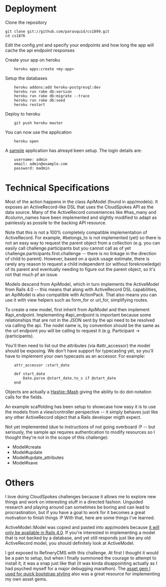 # Deployment

Clone the repository

    git clone git://github.com/parasquid/cs1899.git
    cd cs1876

Edit the config.yml and specify your endpoints and how long the app will cache the api endpoint responses

Create your app on heroku

		heroku apps:create <my-app>

Setup the databases

		heroku addons:add heroku-postgresql:dev
		heroku run rake db:version
		heroku run rake db:migrate --trace
		heroku run rake db:seed
		heroku restart

Deploy to heroku

		git push heroku master

You can now use the application

		heroku open

A [sample](http://parasquid-cs1899.herokuapp.com/) application has alreayd been setup. The login details are:

		username: admin
		email: admin@example.com
		password: madmin

# Technical Specifications

Most of the action happens in the class ApiModel (found in app/models). It exposes an ActiveRecord-like DSL that uses the CloudSpokes API as the data source. Many of the ActiveRecord conveniences like #has_many and #column_names have been implemented and slightly modified to adapt as painlessly as possile to the backing API resource.

Note that this is not a 100% completely compatible implementation of ActiveRecord. For example, #belongs_to is not implemented (yet) so there is not an easy way to request the parent object from a collection (e.g. you can easily call challenge.participants but you cannot call as of yet challenge.participants.first.challenge -- there is no linkage in the direction of child to parent). However, based on a quick usage estimate, there is rarely any reason to request a child independent (or without foreknowledge) of its parent and eventually needing to figure out the parent object, so it's not that much pf an issue.

Models descend from ApiModel, which in turn implements the ActiveModel from Rails 4.0 -- this means that along with ActiveRecord DSL capabilities, an ApiModel is also compatible with ActionPack. That also means you can use it with view helpers such as form_for or url_for, simplifying routes.

To create a new model, first inherit from ApiModel and then implement #api_endpoint. Implementing #api_endpoint is important because some relationships that are not in the JSON sent by the api need to be resolved via calling the api. The nodel name is, by convention should be the same as the url endpoint you will be calling to request it (e.g. Participant -> /participants).

You'll then need to list out the attributes (via #attr_accessor) the model should be exposing. We don't have support for typecasting yet, so you'll have to implement your own typecasts as an accessor. For example:

		attr_accessor :start_date

		def start_date
			Date.parse @start_date.to_s if @start_date
		end

Objects are actually a [Hashie::Mash](http://rdoc.info/github/intridea/hashie/Hashie/Mash) giving the ability to do dot-notation calls for the fields.

An example scaffolding has been setup to showcase how easy it is to use the models from a view/controller perspective -- it simply behaves just like any other ActiveRecord object that a Rails developer migth expect.

Not yet implemented (due to instructions of not going overboard :P -- but seriously, the sample api requires authentication to modify resources so I thought they're not in the scope of this challenge):

* Model#create
* Model#update
* Model#update_attributes
* Model#save

# Others

I love doing CloudSpokes challenges because it allows me to explore new things and work on interesting stuff in a directed fashion. Unguided research and playing around can sometimes be boring and can lead to procrastination, but if you have a goal to work for it becomes a great motivation to finish things :P With that, here are some things I've learned.

ActiveModel::Model was copied and pasted into app/models because [it will only be available in Rails 4.0](http://blog.plataformatec.com.br/2012/03/barebone-models-to-use-with-actionpack-in-rails-4-0/). If you're interested in implementing a model that is not backed by a database, and yet still responds just like any old ActiveRecord model, you should definitely look at ActiveModel.

I got exposed to RefineryCMS with this challenge. At first I thought it would be a pain to setup, but when I finally summoned the courage to attempt to install it, it was a snap just like that (it was kinda disappointing actually as I had psyched myself for a major debugging marathon). The [asset gem I used for quick bootstrap styling](https://github.com/ghoppe/refinerycms-bootstrap) also was a great resource for implementing my own asset gems.
